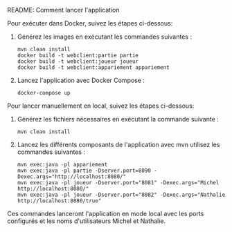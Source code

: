 README: Comment lancer l'application

Pour exécuter dans Docker, suivez les étapes ci-dessous:

1. Générez les images en exécutant les commandes suivantes :
    ```
    mvn clean install
    docker build -t webclient:partie partie
    docker build -t webclient:joueur joueur
    docker build -t webclient:appariement appariement
    ```

2. Lancez l'application avec Docker Compose :
    ```
    docker-compose up
    ```

Pour lancer manuellement en local, suivez les étapes ci-dessous:

1. Générez les fichiers nécessaires en exécutant la commande suivante :
    ```
    mvn clean install
    ```

2. Lancez les différents composants de l'application avec mvn utilisez les commandes suivantes :
    ```
    mvn exec:java -pl appariement
    mvn exec:java -pl partie -Dserver.port=8090 -Dexec.args="http://localhost:8080/"
    mvn exec:java -pl joueur -Dserver.port="8081" -Dexec.args="Michel http://localhost:8080/"
    mvn exec:java -pl joueur -Dserver.port="8082" -Dexec.args="Nathalie http://localhost:8080/true"
    ```

Ces commandes lanceront l'application en mode local avec les ports configurés et les noms d'utilisateurs Michel et Nathalie.
